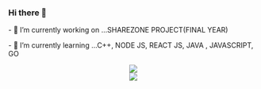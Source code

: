 ### Hi there 👋

<div> 
  <p>
    - 🔭 I’m currently working on ...SHAREZONE PROJECT(FINAL YEAR)
  </p>
  <p>
    - 🌱 I’m currently learning ...C++, NODE JS, REACT JS, JAVA , JAVASCRIPT, GO
  </p>
<div/>
<div style="display:flex;align-items:center;justify-content:center;width:100%">  
<div>
  <img src="https://github-readme-stats.vercel.app/api?username=Sudipta07151&show_icons=true&theme=radical"/> 
<div/>
<div>
  <img src="https://github-readme-stats.vercel.app/api/top-langs/?username=Sudipta07151&layout=compact"/> 
<div/>
<div/>
<!--
